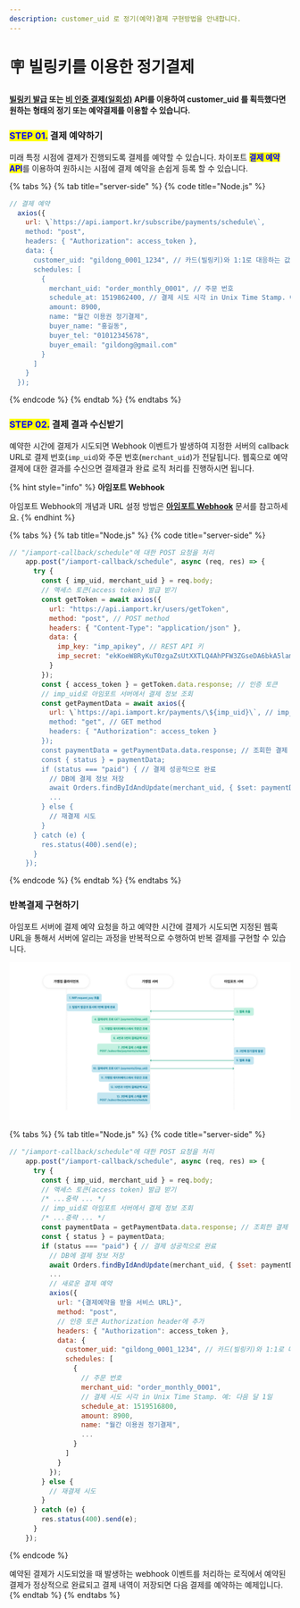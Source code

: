 ```yaml
---
description: customer_uid 로 정기(예약)결제 구현방법을 안내합니다.
---
```


# 🪧 빌링키를 이용한 정기결제

#### [빌링키 발급](../../api/api-2/api-1.md) 또는 [비 인증 결제(일회성)](../../api/api-4/api-1.md) API를 이용하여 customer\_uid 를 획득했다면 원하는 형태의 정기 또는 예약결제를 이용할 수 있습니다.

### <mark style="color:blue;">**STEP 01.**</mark> 결제 예약하기

미래 특정 시점에 결제가 진행되도록 결제를 예약할 수 있습니다. 차이포트 <mark style="color:blue;">**결제 예약 API**</mark>를 이용하여 원하시는 시점에 결제 예약을 손쉽게 등록 할 수 있습니다.&#x20;

{% tabs %}
{% tab title="server-side" %}
{% code title="Node.js" %}
```javascript
// 결제 예약
  axios({
    url: \`https://api.iamport.kr/subscribe/payments/schedule\`,
    method: "post",
    headers: { "Authorization": access_token }, 
    data: {
      customer_uid: "gildong_0001_1234", // 카드(빌링키)와 1:1로 대응하는 값
      schedules: [
        {
          merchant_uid: "order_monthly_0001", // 주문 번호
          schedule_at: 1519862400, // 결제 시도 시각 in Unix Time Stamp. 예: 다음 달 1일
          amount: 8900,
          name: "월간 이용권 정기결제",
          buyer_name: "홍길동",
          buyer_tel: "01012345678",
          buyer_email: "gildong@gmail.com"
        }
      ]
    }
  });
```
{% endcode %}
{% endtab %}
{% endtabs %}

### <mark style="color:blue;">**STEP 02.**</mark> 결제 결과 수신받기

예약한 시간에 결제가 시도되면 Webhook 이벤트가 발생하여 지정한 서버의 callback URL로 결제 번호(`imp_uid`)와 주문 번호(`merchant_uid`)가 전달됩니다. 웹훅으로 예약결제에 대한 결과를 수신으면 결제결과 완료 로직 처리를 진행하시면 됩니다.

{% hint style="info" %}
**아임포트 Webhook**

아임포트 Webhook의 개념과 URL 설정 방법은 [**아임포트 Webhook**](../../undefined-2/webhook.md) 문서를 참고하세요.
{% endhint %}

{% tabs %}
{% tab title="Node.js" %}
{% code title="server-side" %}
```javascript
// "/iamport-callback/schedule"에 대한 POST 요청을 처리
    app.post("/iamport-callback/schedule", async (req, res) => {
      try {
        const { imp_uid, merchant_uid } = req.body;
        // 액세스 토큰(access token) 발급 받기
        const getToken = await axios({
          url: "https://api.iamport.kr/users/getToken",
          method: "post", // POST method
          headers: { "Content-Type": "application/json" }, 
          data: {
            imp_key: "imp_apikey", // REST API 키
            imp_secret: "ekKoeW8RyKuT0zgaZsUtXXTLQ4AhPFW3ZGseDA6bkA5lamv9OqDMnxyeB9wqOsuO9W3Mx9YSJ4dTqJ3f" 
          }
        });
        const { access_token } = getToken.data.response; // 인증 토큰
        // imp_uid로 아임포트 서버에서 결제 정보 조회
        const getPaymentData = await axios({
          url: \`https://api.iamport.kr/payments/\${imp_uid}\`, // imp_uid 전달
          method: "get", // GET method
          headers: { "Authorization": access_token } 
        });
        const paymentData = getPaymentData.data.response; // 조회한 결제 정보
        const { status } = paymentData;
        if (status === "paid") { // 결제 성공적으로 완료
          // DB에 결제 정보 저장
          await Orders.findByIdAndUpdate(merchant_uid, { $set: paymentData }); // Mongoose
          ...
        } else {
          // 재결제 시도
        }
      } catch (e) {
        res.status(400).send(e);
      }
    });
```
{% endcode %}
{% endtab %}
{% endtabs %}

### 반복결제 구현하기

아임포트 서버에 결제 예약 요청을 하고 예약한 시간에 결제가 시도되면 지정된 웹훅 URL을 통해서 서버에 알리는 과정을 반복적으로 수행하여 반복 결제를 구현할 수 있습니다. &#x20;

![](<../../.gitbook/assets/image (15).png>)

{% tabs %}
{% tab title="Node.js" %}
{% code title="server-side" %}
```javascript
// "/iamport-callback/schedule"에 대한 POST 요청을 처리
    app.post("/iamport-callback/schedule", async (req, res) => {
      try {
        const { imp_uid, merchant_uid } = req.body;
        // 액세스 토큰(access token) 발급 받기
        /* ...중략 ... */
        // imp_uid로 아임포트 서버에서 결제 정보 조회
        /* ...중략 ... */
        const paymentData = getPaymentData.data.response; // 조회한 결제 정보
        const { status } = paymentData;
        if (status === "paid") { // 결제 성공적으로 완료
          // DB에 결제 정보 저장
          await Orders.findByIdAndUpdate(merchant_uid, { $set: paymentData }); 
          ...
          // 새로운 결제 예약
          axios({
            url: "{결제예약을 받을 서비스 URL}", 
            method: "post",
            // 인증 토큰 Authorization header에 추가
            headers: { "Authorization": access_token }, 
            data: {
              customer_uid: "gildong_0001_1234", // 카드(빌링키)와 1:1로 대응하는 값
              schedules: [
                {
                  // 주문 번호
                  merchant_uid: "order_monthly_0001", 
                  // 결제 시도 시각 in Unix Time Stamp. 예: 다음 달 1일
                  schedule_at: 1519516800, 
                  amount: 8900,
                  name: "월간 이용권 정기결제",
                  ...
                }
              ]
            }
          });
        } else {
          // 재결제 시도
        }
      } catch (e) {
        res.status(400).send(e);
      }
    });
```
{% endcode %}

예약된 결제가 시도되었을 때 발생하는 webhook 이벤트를 처리하는 로직에서 예약된 결제가 정상적으로 완료되고 결제 내역이 저장되면 다음 결제를 예약하는 예제입니다.
{% endtab %}
{% endtabs %}
